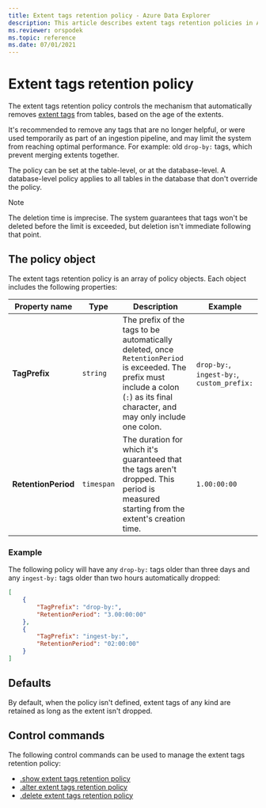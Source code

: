 ```yaml
---
title: Extent tags retention policy - Azure Data Explorer
description: This article describes extent tags retention policies in Azure Data Explorer.
ms.reviewer: orspodek
ms.topic: reference
ms.date: 07/01/2021
---
```

# Extent tags retention policy

The extent tags retention policy controls the mechanism that automatically removes [extent tags](extents-overview.md#extent-tagging) from tables, based on the age of the extents.

It's recommended to remove any tags that are no longer helpful, or were used temporarily as part of an ingestion pipeline, and may limit the system from reaching optimal performance. For example: old `drop-by:` tags, which prevent merging extents together.

The policy can be set at the table-level, or at the database-level. A database-level policy applies to all tables in the database that don't override the policy.

> [!NOTE]
> The deletion time is imprecise. The system guarantees that tags won't be deleted before the limit is exceeded, but deletion isn't immediate following that point.

## The policy object

The extent tags retention policy is an array of policy objects. Each object includes the following properties:

Property name | Type | Description | Example
|---|---|---|---|
| **TagPrefix**|  `string` | The prefix of the tags to be automatically deleted, once `RetentionPeriod` is exceeded. The prefix must include a colon (`:`) as its final character, and may only include one colon. | `drop-by:`, `ingest-by:`, `custom_prefix:`|
| **RetentionPeriod** | `timespan`| The duration for which it's guaranteed that the tags aren't dropped. This period is measured starting from the extent's creation time. | `1.00:00:00` |

### Example

The following policy will have any `drop-by:` tags older than three days and any `ingest-by:` tags older than two hours automatically dropped:

```json
[
    {
        "TagPrefix": "drop-by:",
        "RetentionPeriod": "3.00:00:00"
    },
    {
        "TagPrefix": "ingest-by:",
        "RetentionPeriod": "02:00:00"
    }
]
```

## Defaults

By default, when the policy isn't defined, extent tags of any kind are retained as long as the extent isn't dropped.

## Control commands

The following control commands can be used to manage the extent tags retention policy:

* [.show extent tags retention policy](show-extent-tags-retention-policy.md)
* [.alter extent tags retention policy](alter-extent-tags-retention-policy.md)
* [.delete extent tags retention policy](delete-extent-tags-retention-policy.md)

